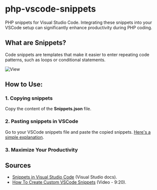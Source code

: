 # php-vscode-snippets

PHP snippets for Visual Studio Code. Integrating these snippets into your VSCode setup can significantly enhance productivity during PHP coding.

## What are Snippets?

Code snippets are templates that make it easier to enter repeating code patterns, such as loops or conditional statements.

![View](https://code.visualstudio.com/assets/docs/editor/userdefinedsnippets/ajax-snippet.gif)

## How to Use:

### 1. Copying snippets

Copy the content of the **Snippets.json** file.

### 2. Pasting snippets in VSCode

Go to your VSCode snippets file and paste the copied snippets. [Here's a simple explanation](https://www.youtube.com/shorts/eGtIXkZEGPE).

### 3. Maximize Your Productivity

## Sources

- [Snippets in Visual Studio Code](https://code.visualstudio.com/docs/editor/userdefinedsnippets) (Visual Studio docs).
- [How To Create Custom VSCode Snippets](https://code.visualstudio.com/docs/editor/userdefinedsnippets) (Video - 9:20).

